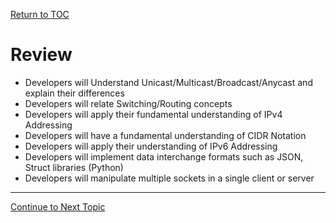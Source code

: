 <a href="https://github.com/CyberTrainingUSAF/08-Network-Programming/blob/master/00-Table-of-Contents.md" > Return to TOC </a>

# Review

* Developers will Understand Unicast/Multicast/Broadcast/Anycast and explain their differences
* Developers will relate Switching/Routing concepts
* Developers will apply their fundamental understanding of IPv4 Addressing
* Developers will have a fundamental understanding of CIDR Notation
* Developers will apply their understanding of IPv6 Addressing
* Developers will implement data interchange formats such as JSON, Struct libraries \(Python\)
* Developers will manipulate multiple sockets in a single client or server

---

<a href="https://github.com/CyberTrainingUSAF/08-Network-Programming/blob/master/05-osi-layer-3/summary.md" > Continue to Next Topic </a>
